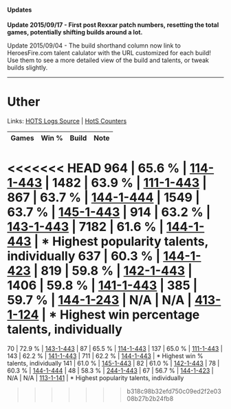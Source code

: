 #### Updates
**Update 2015/09/17 - First post Rexxar patch numbers, resetting the total games, potentially shifting builds around a lot.**

Update 2015/09/04 - The build shorthand column now link to HeroesFire.com talent calulator with the URL customized for each build!  
Use them to see a more detailed view of the build and talents, or tweak builds slightly.

***

# Uther

Links: [HOTS Logs Source](https://www.hotslogs.com/Sitewide/HeroDetails?Hero=Uther) | [HotS Counters](http://hotscounters.com/#/hero/Uther)

Games  | Win %  | Build     | Note
-----  | -----  | -----     | ----
<<<<<<< HEAD
964    | 65.6 % | [114-1-443](http://www.heroesfire.com/hots/talent-calculator/uther#gW53) | 
1482   | 63.9 % | [111-1-443](http://www.heroesfire.com/hots/talent-calculator/uther#gOmJ) | 
867    | 63.7 % | [144-1-444](http://www.heroesfire.com/hots/talent-calculator/uther#hfKa) | 
1549   | 63.7 % | [145-1-443](http://www.heroesfire.com/hots/talent-calculator/uther#hhmp) | 
914    | 63.2 % | [143-1-443](http://www.heroesfire.com/hots/talent-calculator/uther#hcuJ) | 
7182   | 61.6 % | [144-1-443](http://www.heroesfire.com/hots/talent-calculator/uther#hfKZ) | * Highest popularity talents, individually
637    | 60.3 % | [144-1-423](http://www.heroesfire.com/hots/talent-calculator/uther#hfKF) | 
819    | 59.8 % | [142-1-443](http://www.heroesfire.com/hots/talent-calculator/uther#haS3) | 
1406   | 59.8 % | [141-1-443](http://www.heroesfire.com/hots/talent-calculator/uther#hX_p) | 
385    | 59.7 % | [144-1-243](http://www.heroesfire.com/hots/talent-calculator/uther#hfHR) | 
N/A    | N/A    | [413-1-124](http://www.heroesfire.com/hots/talent-calculator/uther#rv-q) | * Highest win percentage talents, individually
=======
70     | 72.9 % | [143-1-443](http://www.heroesfire.com/hots/talent-calculator/uther#hcuJ) | 
87     | 65.5 % | [114-1-443](http://www.heroesfire.com/hots/talent-calculator/uther#gW53) | 
137    | 65.0 % | [111-1-443](http://www.heroesfire.com/hots/talent-calculator/uther#gOmJ) | 
143    | 62.2 % | [141-1-443](http://www.heroesfire.com/hots/talent-calculator/uther#hX_p) | 
711    | 62.2 % | [144-1-443](http://www.heroesfire.com/hots/talent-calculator/uther#hfKZ) | * Highest win % talents, individually
141    | 61.0 % | [145-1-443](http://www.heroesfire.com/hots/talent-calculator/uther#hhmp) | 
82     | 61.0 % | [142-1-443](http://www.heroesfire.com/hots/talent-calculator/uther#haS3) | 
78     | 60.3 % | [144-1-444](http://www.heroesfire.com/hots/talent-calculator/uther#hfKa) | 
48     | 58.3 % | [244-1-443](http://www.heroesfire.com/hots/talent-calculator/uther#lTTZ) | 
67     | 56.7 % | [144-1-423](http://www.heroesfire.com/hots/talent-calculator/uther#hfKF) | 
N/A    | N/A    | [113-1-141](http://www.heroesfire.com/hots/talent-calculator/uther#gTa5) | * Highest popularity talents, individually
>>>>>>> b318c98b32efd750c09ed2f2e0308b27b2b24fb8
